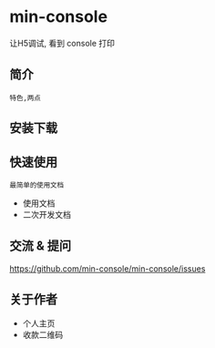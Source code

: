 # min-console
让H5调试, 看到 console 打印

## 简介
    特色,两点
## 安装下载

## 快速使用
    最简单的使用文档

- 使用文档
- 二次开发文档

## 交流 & 提问

https://github.com/min-console/min-console/issues

## 关于作者

- 个人主页
- 收款二维码